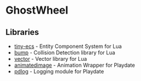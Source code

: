 # GhostWheel

## Libraries
* [tiny-ecs](https://github.com/bakpakin/tiny-ecs/tree/demo-commandokibbles) - Entity Component System for Lua
* [bump](https://github.com/kikito/bump.lua) - Collision Detection library for Lua
* [vector](https://github.com/automattf/vector.lua) - Vector library for Lua
* [animatedimage](https://github.com/mierau/playdate-animatedimage) - Animation Wrapper for Playdate
* [pdlog](https://github.com/edzillion/pd-log.lua) - Logging module for Playdate
